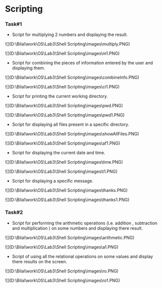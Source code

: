 # Scripting

### **Task#1**

- Script for multiplying 2 numbers and displaying the result.

![](D:\Bilal\work\OS\Lab3\Shell Scripting\images\multiply.PNG)

![](D:\Bilal\work\OS\Lab3\Shell Scripting\images\m1.PNG)

- Script for combining the pieces of information entered by the user and displaying them.

![](D:\Bilal\work\OS\Lab3\Shell Scripting\images\combineInfo.PNG)

![](D:\Bilal\work\OS\Lab3\Shell Scripting\images\ci1.PNG)

- Script for printing the current working directory.

 ![](D:\Bilal\work\OS\Lab3\Shell Scripting\images\pwd.PNG)

![](D:\Bilal\work\OS\Lab3\Shell Scripting\images\pwd1.PNG)

- Script for displaying all files present in a specific directory.

![](D:\Bilal\work\OS\Lab3\Shell Scripting\images\showAllFiles.PNG)

![](D:\Bilal\work\OS\Lab3\Shell Scripting\images\af1.PNG)

- Script for displaying the current date and time.

![](D:\Bilal\work\OS\Lab3\Shell Scripting\images\time.PNG)

![](D:\Bilal\work\OS\Lab3\Shell Scripting\images\t1.PNG)

- Script for displaying a specific message.

![](D:\Bilal\work\OS\Lab3\Shell Scripting\images\thanks.PNG)

![](D:\Bilal\work\OS\Lab3\Shell Scripting\images\thanks1.PNG)

### **Task#2**

- Script for performing the arithmetic operations (i.e. addition , subtraction and multiplication ) on some numbers and displaying there result.

![](D:\Bilal\work\OS\Lab3\Shell Scripting\images\arithmetic.PNG)

![](D:\Bilal\work\OS\Lab3\Shell Scripting\images\a1.PNG)

- Script of using all the relational operations on some values and display there results on the screen.

![](D:\Bilal\work\OS\Lab3\Shell Scripting\images\ro.PNG)

![](D:\Bilal\work\OS\Lab3\Shell Scripting\images\ro1.PNG)